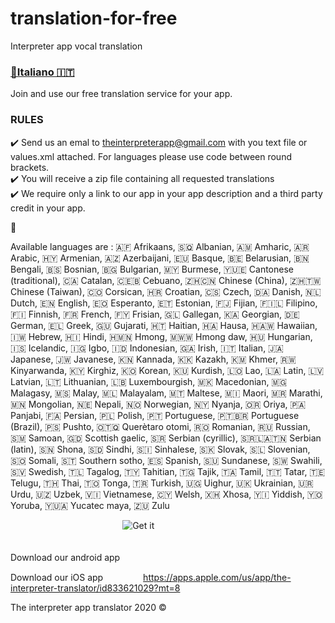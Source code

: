 # translation-for-free
Interpreter app vocal translation

<a href="./README.it.md"><h3>🔗Italiano  🇮🇹</h3></a>

Join and use our free translation service for your app. 

### RULES ###

✔️ Send us an emal to <a href='mailto:theinterpreterapp@gmail.com'>theinterpreterapp@gmail.com</a> with you text file or values.xml attached. For languages please use code between round brackets.
<br/>
✔️ You will receive a zip file containing  all requested translations
<br/>
✔️ We require only a link to our app in your app description and a third party credit in your app.

🤝

Available languages  are : 
🇦🇫 Afrikaans, 🇸🇶 Albanian, 🇦🇲 Amharic, 🇦🇷 Arabic, 🇭🇾 Armenian, 🇦🇿 Azerbaijani, 🇪🇺 Basque, 🇧🇪 Belarusian, 🇧🇳 Bengali, 🇧🇸 Bosnian, 🇧🇬 Bulgarian, 🇲🇾 Burmese, 🇾🇺🇪 Cantonese (traditional), 🇨🇦 Catalan, 🇨🇪🇧 Cebuano, 🇿🇭🇨🇳 Chinese (China), 🇿🇭🇹🇼 Chinese (Taiwan), 🇨🇴 Corsican, 🇭🇷 Croatian, 🇨🇸 Czech, 🇩🇦 Danish, 🇳🇱 Dutch, 🇪🇳 English, 🇪🇴 Esperanto, 🇪🇹 Estonian, 🇫🇯 Fijian, 🇫🇮🇱 Filipino, 🇫🇮 Finnish, 🇫🇷 French, 🇫🇾 Frisian, 🇬🇱 Gallegan, 🇰🇦 Georgian, 🇩🇪 German, 🇪🇱 Greek, 🇬🇺 Gujarati, 🇭🇹 Haitian, 🇭🇦 Hausa, 🇭🇦🇼 Hawaiian, 🇮🇼 Hebrew, 🇭🇮 Hindi, 🇭🇲🇳 Hmong, 🇲🇼🇼 Hmong daw, 🇭🇺 Hungarian, 🇮🇸 Icelandic, 🇮🇬 Igbo, 🇮🇩 Indonesian, 🇬🇦 Irish, 🇮🇹 Italian, 🇯🇦 Japanese, 🇯🇼 Javanese, 🇰🇳 Kannada, 🇰🇰 Kazakh, 🇰🇲 Khmer, 🇷🇼 Kinyarwanda, 🇰🇾 Kirghiz, 🇰🇴 Korean, 🇰🇺 Kurdish, 🇱🇴 Lao, 🇱🇦 Latin, 🇱🇻 Latvian, 🇱🇹 Lithuanian, 🇱🇧 Luxembourgish, 🇲🇰 Macedonian, 🇲🇬 Malagasy, 🇲🇸 Malay, 🇲🇱 Malayalam, 🇲🇹 Maltese, 🇲🇮 Maori, 🇲🇷 Marathi, 🇲🇳 Mongolian, 🇳🇪 Nepali, 🇳🇴 Norwegian, 🇳🇾 Nyanja, 🇴🇷 Oriya, 🇵🇦 Panjabi, 🇫🇦 Persian, 🇵🇱 Polish, 🇵🇹 Portuguese, 🇵🇹🇧🇷 Portuguese (Brazil), 🇵🇸 Pushto, 🇴🇹🇶 Querètaro otomi, 🇷🇴 Romanian, 🇷🇺 Russian, 🇸🇲 Samoan, 🇬🇩 Scottish gaelic, 🇸🇷 Serbian (cyrillic), 🇸🇷🇱🇦🇹🇳 Serbian (latin), 🇸🇳 Shona, 🇸🇩 Sindhi, 🇸🇮 Sinhalese, 🇸🇰 Slovak, 🇸🇱 Slovenian, 🇸🇴 Somali, 🇸🇹 Southern sotho, 🇪🇸 Spanish, 🇸🇺 Sundanese, 🇸🇼 Swahili, 🇸🇻 Swedish, 🇹🇱 Tagalog, 🇹🇾 Tahitian, 🇹🇬 Tajik, 🇹🇦 Tamil, 🇹🇹 Tatar, 🇹🇪 Telugu, 🇹🇭 Thai, 🇹🇴 Tonga, 🇹🇷 Turkish, 🇺🇬 Uighur, 🇺🇰 Ukrainian, 🇺🇷 Urdu, 🇺🇿 Uzbek, 🇻🇮 Vietnamese, 🇨🇾 Welsh, 🇽🇭 Xhosa, 🇾🇮 Yiddish, 🇾🇴 Yoruba, 🇾🇺🇦 Yucatec maya, 🇿🇺 Zulu

Download our android app
<a href='https://play.google.com/store/apps/details?id=it.vincenzoamoruso.theinterpreter&pcampaignid=pcampaignidMKT-Other-global-all-co-prtnr-py-PartBadge-Mar2515-1'><img alt='Get it on Google Play' src='https://play.google.com/intl/en_us/badges/static/images/badges/en_badge_web_generic.png' style="max-width:60px!important;max-height:15px;!important"/></a>

Download our iOS app
<a href="https://apps.apple.com/us/app/the-interpreter-translator/id833621029?mt=8" style="display:inline-block;overflow:hidden;background:url(https://linkmaker.itunes.apple.com/assets/shared/badges/en-us/appstore-sm.svg) no-repeat;width:60px;height:15px;">https://apps.apple.com/us/app/the-interpreter-translator/id833621029?mt=8</a>


The interpreter app translator 2020 ©️
